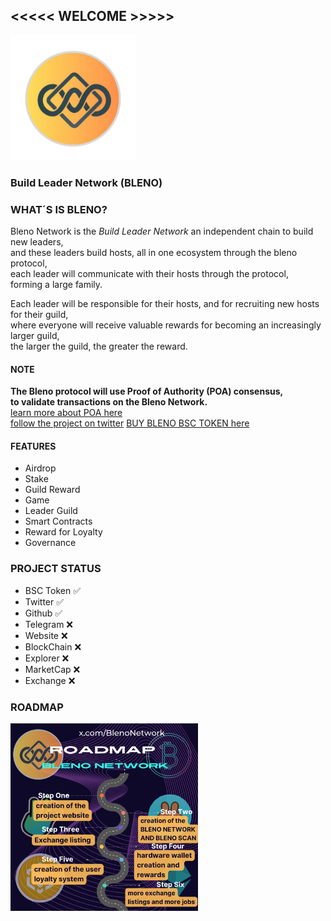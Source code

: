 ## <<<<< WELCOME >>>>>                                           
<img src='logo.png' width='200' height='200'  alt="Project's logo" />

### Build Leader Network (BLENO)

### WHAT´S IS BLENO?

Bleno Network is the *Build Leader Network* an independent chain to build new leaders,</br>
and these leaders build hosts, all in one ecosystem through the bleno protocol, </br>
each leader will communicate with their hosts through the protocol, </br>
forming a large family.</br>

Each leader will be responsible for their hosts, and for recruiting new hosts for their guild, </br>
where everyone will receive valuable rewards for becoming an increasingly larger guild, </br>
the larger the guild, the greater the reward. </br>

#### NOTE
<b>The Bleno protocol will use Proof of Authority (POA) consensus, </br>
to validate transactions on the Bleno Network.</b> </br>
[learn more about POA here](https://en.wikipedia.org/wiki/Proof_of_authority) </br>
[follow the project on twitter](https://x.com/BlenoNetwork) 
[BUY BLENO BSC TOKEN here](https://four.meme/token/0x1d351d70571852b41d27a2c0405685a468664444)

#### FEATURES </br>
- Airdrop </br>
- Stake </br>
- Guild Reward </br>
- Game </br>
- Leader Guild </br>
- Smart Contracts </br>
- Reward for Loyalty </br>
- Governance</br>

### PROJECT STATUS

- BSC Token ✅
- Twitter ✅
- Github ✅
- Telegram ❌
- Website ❌
- BlockChain ❌
- Explorer ❌
- MarketCap ❌
- Exchange ❌

### ROADMAP

<img src='rdmp.png' width='300' height='300'  alt="Project's logo" />
